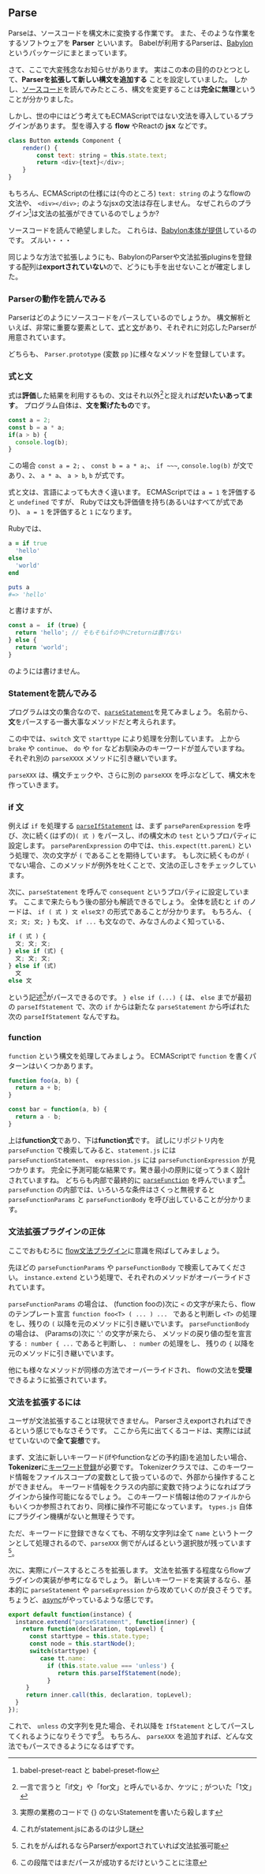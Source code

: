 ## Parse

Parseは、ソースコードを構文木に変換する作業です。
また、そのような作業をするソフトウェアを **Parser** といいます。
Babelが利用するParserは、[Babylon](https://github.com/babel/babylon)というパッケージにまとまっています。

さて、ここで大変残念なお知らせがあります。
実はこの本の目的のひとつとして、**Parserを拡張して新しい構文を追加する** ことを設定していました。
しかし、[ソースコード](https://github.com/babel/babylon/tree/7.0/src/parser)を読んでみたところ、構文を変更することは**完全に無理**ということが分かりました。

しかし、世の中にはどう考えてもECMAScriptではない文法を導入しているプラグインがあります。
型を導入する **flow** やReactの **jsx** などです。

```js
class Button extends Component {
    render() {
        const text: string = this.state.text;
        return <div>{text}</div>;
    }
}
```

もちろん、ECMAScriptの仕様には(今のところ) `text: string` のようなflowの文法や、
`<div></div>;` のようなjsxの文法は存在しません。
なぜこれらのプラグイン[^1]は文法の拡張ができているのでしょうか?

ソースコードを読んで絶望しました。
これらは、[Babylon本体が提供](https://github.com/babel/babylon/tree/7.0/src/plugins)しているのです。
ズルい・・・

同じような方法で拡張しようにも、BabylonのParserや文法拡張pluginsを登録する配列は**exportされていない**ので、どうにも手を出せないことが確定しました。

[^1]: babel-preset-react と babel-preset-flow

### Parserの動作を読んでみる

Parserはどのようにソースコードをパースしているのでしょうか。
構文解析といえば、非常に重要な要素として、[式](https://github.com/babel/babylon/blob/7.0/src/parser/expression.js)と[文](https://github.com/babel/babylon/blob/7.0/src/parser/statement.js)があり、それぞれに対応したParserが用意されています。

どちらも、 `Parser.prototype` (変数 `pp` )に様々なメソッドを登録しています。

### 式と文

式は**評価**した結果を利用するもの、文はそれ以外[^2]と捉えれば**だいたいあってます**。
プログラム自体は、**文を繋げたもの**です。

```js
const a = 2;
const b = a * a;
if(a > b) {
  console.log(b);
}
```

この場合 `const a = 2;` 、 `const b = a * a;`、 `if ~~~`, `console.log(b)` が文であり、`2`、 `a * a`、 `a > b`, `b` が式です。

式と文は、言語によっても大きく違います。
ECMAScriptでは `a = 1` を評価すると `undefined` ですが、 Rubyでは文も評価値を持ち(あるいはすべてが式であり)、 `a = 1` を評価すると `1` になります。

Rubyでは、

```ruby
a = if true
  'hello'
else
  'world'
end

puts a
#=> 'hello'
```

と書けますが、

```js
const a =  if (true) {
  return 'hello'; // そもそもifの中にreturnは書けない
} else {
  return 'world';
}
```
のようには書けません。

[^2]: 一言で言うと「if文」や「for文」と呼んでいるか、ケツに ; がついた「1文」

### Statementを読んでみる

プログラムは文の集合なので、[`parseStatement`](https://github.com/babel/babylon/blob/7.0/src/parser/statement.js#L56)を見てみましょう。
名前から、**文**をパースする一番大事なメソッドだと考えられます。

この中では、`switch` 文で `starttype` により処理を分割しています。
上から `brake` や `continue`、 `do` や `for` などお馴染みのキーワードが並んでいますね。
それぞれ別の `parseXXXX` メソッドに引き継いでいます。

`parseXXX` は、構文チェックや、さらに別の `parseXXX` を呼ぶなどして、構文木を作っていきます。

### if 文

例えば `if` を処理する [`parseIfStatement`](https://github.com/babel/babylon/blob/7.0/src/parser/statement.js#L283) は、まず `parseParenExpression` を呼び、次に続く(はずの)`( 式 )` をパースし、ifの構文木の `test` というプロパティに設定します。
`parseParenExpression` の中では、`this.expect(tt.parenL)` という処理で、次の文字が `(` であることを期待しています。
もし次に続くものが `(` でない場合、このメソッドが例外を吐くことで、文法の正しさをチェックしています。

次に、`parseStatement` を呼んで `consequent` というプロパティに設定しています。
ここまで来たらもう後の部分も解読できるでしょう。
全体を読むと `if` のノードは、 `if ( 式 ) 文 else文?` の形式であることが分かります。
もちろん、 `{ 文; 文; 文; }` も文、 `if ...` も文なので、みなさんのよく知っている、

```js
if ( 式 ) {
  文; 文; 文;
} else if (式) {
  文; 文; 文;
} else if (式)
  文
else 文
```

という記述[^3]がパースできるのです。
` } else if (...) { ` は、 `else` までが最初の `parseIfStatement` で、次の `if` からは新たな `parseStatement` から呼ばれた 次の `parseIfStatement` なんですね。

[^3]: 実際の業務のコードで {} のないStatementを書いたら殺します

### function

`function` という構文を処理してみましょう。
ECMAScriptで `function` を書くパターンはいくつかあります。

```js
function foo(a, b) {
  return a + b;
}

const bar = function(a, b) {
  return a - b;
}
```

上は**function文**であり、下は**function式**です。
試しにリポジトリ内を `parseFunction` で検索してみると、`statement.js` には `parseFunctionStatement`、 `expression.js` には `parseFunctionExpression` が見つかります。
完全に予測可能な結果です。驚き最小の原則に従ってうまく設計されていますね。
どちらも内部で最終的に [`parseFunction`](https://github.com/babel/babylon/blob/7.0/src/parser/statement.js#L578) を呼んでいます[^4]。
`parseFunction` の内部では、いろいろな条件はさくっと無視すると `parseFunctionParams` と `parseFunctionBody` を呼び出していることが分かります。

[^4]: これがstatement.jsにあるのは少し謎

### 文法拡張プラグインの正体

ここでおもむろに [flow文法プラグイン](https://github.com/babel/babylon/blob/7.0/src/plugins/flow.js)に意識を飛ばしてみましょう。

先ほどの `parseFunctionParams` や `parseFunctionBody` で検索してみてください。
`instance.extend` という処理で、それぞれのメソッドがオーバーライドされています。

`parseFunctionParams` の場合は、 (function fooの)次に `<` の文字が来たら、flowのテンプレート宣言 `function foo<T> ( ... ) ... ` であると判断し `<T>` の処理をし、残りの `(` 以降を元のメソッドに引き継いでいます。
`parseFunctionBody` の場合は、 (Paramsの)次に ':' の文字が来たら、 メソッドの戻り値の型を宣言する `: number { ...` であると判断し、 `: number` の処理をし、 残りの `{` 以降を元のメソッドに引き継いでいます。

他にも様々なメソッドが同様の方法でオーバーライドされ、
flowの文法を**受理**できるように拡張されています。

### 文法を拡張するには

ユーザが文法拡張することは現状できません。
Parserさえexportされればできるという感じでもなさそうです。
ここから先に出てくるコードは、実際には試せていないので**全て妄想**です。

まず、文法に新しいキーワード(ifやfunctionなどの予約語)を追加したい場合、**Tokenizer**に[キーワード登録](https://github.com/babel/babylon/blob/7.0/src/tokenizer/types.js)が必要です。
Tokenizerクラスでは、このキーワード情報をファイルスコープの変数として扱っているので、外部から操作することができません。
キーワード情報をクラスの内部に変数で持つようになればプラグインから操作可能になるでしょう。
このキーワード情報は他のファイルからもいくつか参照されており、同様に操作不可能になっています。
`types.js` 自体にプラグイン機構がないと無理そうです。

ただ、キーワードに登録できなくても、不明な文字列は全て `name` というトークンとして処理されるので、`parseXXX` 側でがんばるという選択肢が残っています[^5]。

次に、実際にパースするところを拡張します。
文法を拡張する程度ならflowプラグインの実装が参考になるでしょう。
新しいキーワードを実装するなら、基本的に `parseStatement` や `parseExpression` から攻めていくのが良さそうです。
ちょうど、[async](https://github.com/babel/babylon/blob/7.0/src/parser/statement.js#L114)がやっているような感じです。

```js
export default function(instance) {
  instance.extend("parseStatement", function(inner) {
    return function(declaration, topLevel) {
      const starttype = this.state.type;
      const node = this.startNode();
      switch(starttype) {
         case tt.name:
           if (this.state.value === 'unless') {
              return this.parseIfStatement(node);
           }
     }
     return inner.call(this, declaration, topLevel);
  }
});
```

これで、 `unless` の文字列を見た場合、それ以降を `IfStatement` としてパースしてくれるようになりそうです[^6]。
もちろん、 `parseXXX` を追加すれば、どんな文法でもパースできるようになるはずです。

[^5]: これをがんばれるならParserがexportされていれば文法拡張可能
[^6]: この段階ではまだパースが成功するだけということに注意
